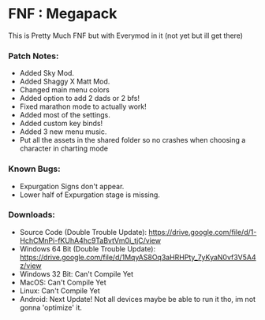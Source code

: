 # FNF : Megapack
This is Pretty Much FNF but with Everymod in it (not yet but ill get there)

### Patch Notes:
- Added Sky Mod.
- Added Shaggy X Matt Mod.
- Changed main menu colors
- Added option to add 2 dads or 2 bfs!
- Fixed marathon mode to actually work!
- Added most of the settings.
- Added custom key binds!
- Added 3 new menu music.
- Put all the assets in the shared folder so no crashes when choosing a character in charting mode

### Known Bugs:
- Expurgation Signs don't appear.
- Lower half of Expurgation stage is missing.

### Downloads:
- Source Code (Double Trouble Update):
https://drive.google.com/file/d/1-HchCMnPi-fKUhA4hc9TaBvtVm0i_tjC/view
- Windows 64 Bit (Double Trouble Update):
https://drive.google.com/file/d/1MqyAS8Oq3aHRHPty_7yKyaN0vf3V5A4z/view
- Windows 32 Bit: Can't Compile Yet
- MacOS: Can't Compile Yet
- Linux: Can't Compile Yet
- Android: Next Update! Not all devices maybe be able to run it tho, im not gonna 'optimize' it.
